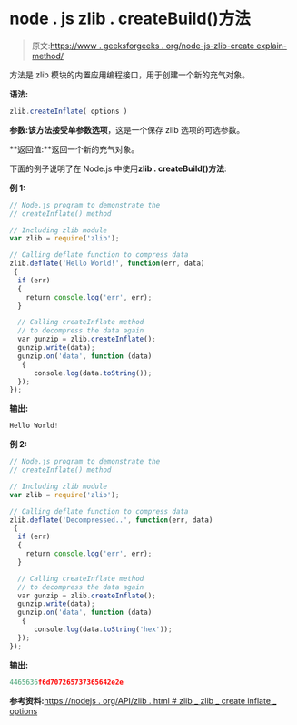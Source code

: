# node . js zlib . createBuild()方法

> 原文:[https://www . geeksforgeeks . org/node-js-zlib-create explain-method/](https://www.geeksforgeeks.org/node-js-zlib-createinflate-method/)

方法是 zlib 模块的内置应用编程接口，用于创建一个新的充气对象。

**语法:**

```js
zlib.createInflate( options )
```

**参数:**该方法接受单参数**选项**，这是一个保存 zlib 选项的可选参数。

**返回值:**返回一个新的充气对象。

下面的例子说明了在 Node.js 中使用**zlib . createBuild()方法**:

**例 1:**

```js
// Node.js program to demonstrate the     
// createInflate() method

// Including zlib module
var zlib = require('zlib');

// Calling deflate function to compress data
zlib.deflate('Hello World!', function(err, data)
 {
  if (err) 
  { 
    return console.log('err', err);
  }

  // Calling createInflate method
  // to decompress the data again
  var gunzip = zlib.createInflate();
  gunzip.write(data);
  gunzip.on('data', function (data)
   {
      console.log(data.toString());
  });
});
```

**输出:**

```js
Hello World!

```

**例 2:**

```js
// Node.js program to demonstrate the     
// createInflate() method

// Including zlib module
var zlib = require('zlib');

// Calling deflate function to compress data
zlib.deflate('Decompressed..', function(err, data)
 {
  if (err) 
  { 
    return console.log('err', err);
  }

  // Calling createInflate method
  // to decompress the data again
  var gunzip = zlib.createInflate();
  gunzip.write(data);
  gunzip.on('data', function (data)
   {
      console.log(data.toString('hex'));
  });
});
```

**输出:**

```js
4465636f6d707265737365642e2e

```

**参考资料:**[https://nodejs . org/API/zlib . html # zlib _ zlib _ create inflate _ options](https://nodejs.org/api/zlib.html#zlib_zlib_createinflate_options)